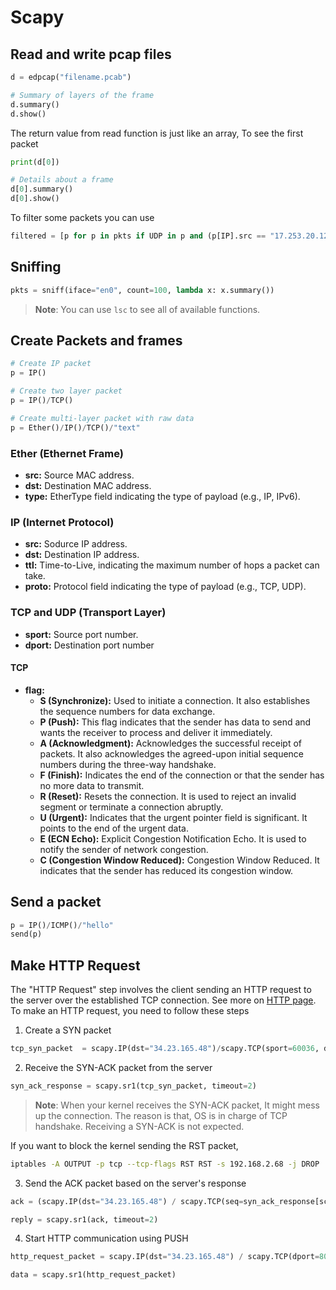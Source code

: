 # Scapy

## Read and write pcap files

```python
d = edpcap("filename.pcab")

# Summary of layers of the frame
d.summary()
d.show()

```

The return value from read function is just like an array, To see the first packet

```python
print(d[0])

# Details about a frame
d[0].summary()
d[0].show()
```

To filter some packets you can use 

```python
filtered = [p for p in pkts if UDP in p and (p[IP].src == "17.253.20.125" or p[IP].dst  == "17.253.20.125"
```


## Sniffing

```python
pkts = sniff(iface="en0", count=100, lambda x: x.summary())
```

> **Note**: You can use `lsc` to see all of available functions.

## Create Packets and frames


```python
# Create IP packet
p = IP()

# Create two layer packet
p = IP()/TCP()

# Create multi-layer packet with raw data
p = Ether()/IP()/TCP()/"text"
```

### Ether (Ethernet Frame)

- **src:** Source MAC address.
- **dst:** Destination MAC address.
- **type:** EtherType field indicating the type of payload (e.g., IP, IPv6).

### IP (Internet Protocol)

- **src:** Sodurce IP address.
- **dst:** Destination IP address.
- **ttl:** Time-to-Live, indicating the maximum number of hops a packet can take.
- **proto:** Protocol field indicating the type of payload (e.g., TCP, UDP).

### TCP and UDP (Transport Layer)

- **sport:** Source port number.
- **dport:** Destination port number

#### TCP 

- **flag:**
	- **S (Synchronize):** Used to initiate a connection. It also establishes the sequence numbers for data exchange.
	- **P (Push):** This flag indicates that the sender has data to send and wants the receiver to process and deliver it immediately.
	- **A (Acknowledgment):** Acknowledges the successful receipt of packets. It also acknowledges the agreed-upon initial sequence numbers during the three-way handshake.
	- **F (Finish):** Indicates the end of the connection or that the sender has no more data to transmit.
	- **R (Reset):** Resets the connection. It is used to reject an invalid segment or terminate a connection abruptly.
	- **U (Urgent):** Indicates that the urgent pointer field is significant. It points to the end of the urgent data.
	- **E (ECN Echo):** Explicit Congestion Notification Echo. It is used to notify the sender of network congestion.
	- **C (Congestion Window Reduced):** Congestion Window Reduced. It indicates that the sender has reduced its congestion window.

## Send a packet

```python
p = IP()/ICMP()/"hello"
send(p)
```

## Make HTTP Request

The "HTTP Request" step involves the client sending an HTTP request to the server over the established TCP connection. See more on [HTTP page](Network/HTTP.md#HTTP%20Mechanism). To make an HTTP request, you need to follow these steps

1. Create a SYN packet 

```python
tcp_syn_packet  = scapy.IP(dst="34.23.165.48")/scapy.TCP(sport=60036, dport=8081, flags="S")
```

2. Receive the SYN-ACK packet from the server

```python
syn_ack_response = scapy.sr1(tcp_syn_packet, timeout=2)
```

> **Note**: When your kernel receives the SYN-ACK packet, It might mess up the connection. The reason is that, OS is in charge of TCP handshake. Receiving a SYN-ACK is not expected. 

If you want to block the kernel sending the RST packet, 

```bash
iptables -A OUTPUT -p tcp --tcp-flags RST RST -s 192.168.2.68 -j DROP
```

3. Send the ACK packet based on the server's response

```python
ack = (scapy.IP(dst="34.23.165.48") / scapy.TCP(seq=syn_ack_response[scapy.TCP].ack, dport=8081, sport=syn_ack_response[scapy.TCP].dport, flags="A", ack=syn_ack_response[scapy.TCP].seq+1) / f"GET /ping HTTP/1.1\r\nHost 34.23.165.48\r\n\r\n")

reply = scapy.sr1(ack, timeout=2)
```

4. Start HTTP communication using PUSH 

```python
http_request_packet = scapy.IP(dst="34.23.165.48") / scapy.TCP(dport=8081, sport=syn_ack_response[scapy.TCP].dport, flags="PA", seq=syn_ack_response[scapy.TCP].ack, ack=syn_ack_response[scapy.TCP].seq + 1) / f"GET /ping HTTP/1.1\r\nHost: 34.23.165.48\r\n\r\n"

data = scapy.sr1(http_request_packet)
```

